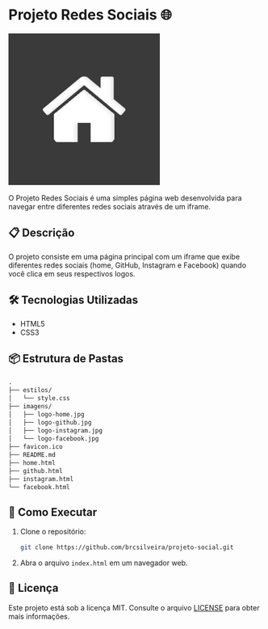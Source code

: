 # Projeto Redes Sociais 🌐

![Projeto Redes Sociais](imagens/logo-home.jpg)

O Projeto Redes Sociais é uma simples página web desenvolvida para navegar entre diferentes redes sociais através de um iframe.

## 📋 Descrição

O projeto consiste em uma página principal com um iframe que exibe diferentes redes sociais (home, GitHub, Instagram e Facebook) quando você clica em seus respectivos logos.

## 🛠 Tecnologias Utilizadas

- HTML5
- CSS3

## 📦 Estrutura de Pastas

```
.
├── estilos/
│   └── style.css
├── imagens/
│   ├── logo-home.jpg
│   ├── logo-github.jpg
│   ├── logo-instagram.jpg
│   └── logo-facebook.jpg
├── favicon.ico
├── README.md
├── home.html
├── github.html
├── instagram.html
└── facebook.html
```

## 🚀 Como Executar

1. Clone o repositório:

   ```bash
   git clone https://github.com/brcsilveira/projeto-social.git
   ```

2. Abra o arquivo `index.html` em um navegador web.

## 📝 Licença

Este projeto está sob a licença MIT. Consulte o arquivo [LICENSE](LICENSE) para obter mais informações.
